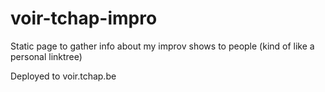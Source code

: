 # voir-tchap-impro

Static page to gather info about my improv shows to people (kind of like a personal linktree)

Deployed to voir.tchap.be
